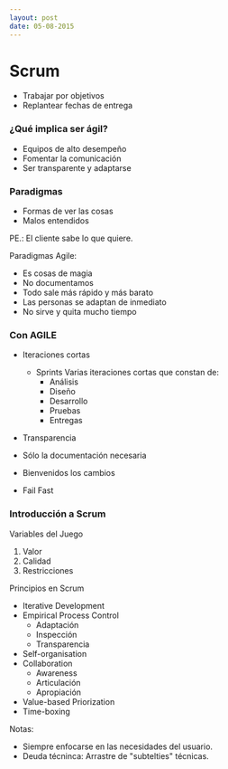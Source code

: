 ```yaml
---
layout: post
date: 05-08-2015
---
```


# Scrum

+ Trabajar por objetivos
+ Replantear fechas de entrega 

### ¿Qué implica ser ágil?

+ Equipos de alto desempeño
+ Fomentar la comunicación
+ Ser transparente y adaptarse

### Paradigmas

+ Formas de ver las cosas
+ Malos entendidos

PE.: El cliente sabe lo que quiere.

Paradigmas Agile:

+ Es cosas de magia
+ No documentamos
+ Todo sale más rápido y más barato
+ Las personas se adaptan de inmediato
+ No sirve y quita mucho tiempo

### Con AGILE

+ Iteraciones cortas
	+ Sprints Varias iteraciones cortas que constan de:
		+ Análisis
		+ Diseño
		+ Desarrollo
		+ Pruebas
		+ Entregas

+ Transparencia
+ Sólo la documentación necesaria
+ Bienvenidos los cambios
+ Fail Fast

### Introducción a Scrum

Variables del Juego

1. Valor
2. Calidad
3. Restricciones

Principios en Scrum

+ Iterative Development
+ Empirical Process Control
	+ Adaptación
	+ Inspección
	+ Transparencia
+ Self-organisation
+ Collaboration
	+ Awareness
	+ Articulación
	+ Apropiación
+ Value-based Priorization
+ Time-boxing



Notas:

+ Siempre enfocarse en las necesidades del usuario.
+ Deuda técninca: Arrastre de "subtelties" técnicas.
